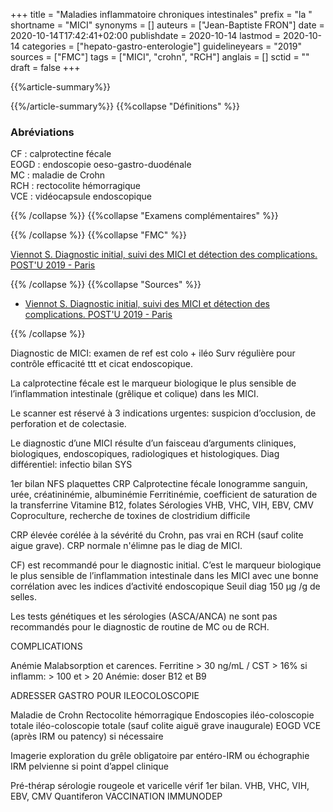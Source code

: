 +++
title = "Maladies inflammatoire chroniques intestinales"
prefix = "la "
shortname = "MICI"
synonyms = []
auteurs = ["Jean-Baptiste FRON"]
date = 2020-10-14T17:42:41+02:00
publishdate = 2020-10-14
lastmod = 2020-10-14
categories = ["hepato-gastro-enterologie"]
guidelineyears = "2019"
sources = ["FMC"]
tags = ["MICI", "crohn", "RCH"]
anglais = []
sctid = ""
draft = false
+++

{{%article-summary%}}



{{%/article-summary%}}
{{%collapse "Définitions" %}}

### Abréviations

CF : calprotectine fécale  
EOGD : endoscopie oeso-gastro-duodénale  
MC : maladie de Crohn  
RCH : rectocolite hémorragique  
VCE : vidéocapsule endoscopique

{{% /collapse %}}
{{%collapse "Examens complémentaires" %}}


{{% /collapse %}}
{{%collapse "FMC" %}}

[Viennot S. Diagnostic initial, suivi des MICI et détection des complications. POST'U 2019 - Paris](https://www.fmcgastro.org/texte-postu/postu-2020-paris/diagnostic-initial-suivi-des-mici-et-detection-des-complications-reco-ecco-esgar-2019/)

{{% /collapse %}}
{{%collapse "Sources" %}}

- [Viennot S. Diagnostic initial, suivi des MICI et détection des complications. POST'U 2019 - Paris](https://www.fmcgastro.org/texte-postu/postu-2020-paris/diagnostic-initial-suivi-des-mici-et-detection-des-complications-reco-ecco-esgar-2019/)

{{% /collapse %}}

Diagnostic de MICI: examen de ref est colo + iléo
Surv régulière pour contrôle efficacité ttt et cicat endoscopique.

La calprotectine fécale est le marqueur biologique le plus sensible de l’inflammation intestinale (grêlique et colique) dans les
MICI.

Le scanner est réservé à 3 indications urgentes: suspicion d’occlusion, de perforation et de colectasie.

Le diagnostic d’une MICI résulte d’un faisceau d’arguments cliniques, biologiques, endoscopiques, radiologiques et histologiques.
Diag différentiel: infectio bilan SYS

1er bilan
NFS plaquettes
CRP
Calprotectine fécale
Ionogramme sanguin, urée, créatininémie, albuminémie
Ferritinémie, coefficient de saturation de la transferrine
Vitamine B12, folates
Sérologies VHB, VHC, VIH, EBV, CMV
Coproculture, recherche de toxines de clostridium difficile

CRP élevée corélée à la sévérité du Crohn, pas vrai en RCH (sauf colite aigue grave).
CRP normale n'élimne pas le diag de MICI.

CF) est recommandé pour le diagnostic initial. C’est le marqueur biologique le plus sensible de l’inflammation intestinale dans les MICI avec une bonne corrélation avec les indices d’activité endoscopique
Seuil diag 150 µg /g de selles.

Les tests génétiques et les sérologies (ASCA/ANCA) ne sont pas recommandés pour le diagnostic de routine de MC ou de RCH.

COMPLICATIONS

Anémie
Malabsorption et carences. Ferritine > 30 ng/mL / CST > 16%
si inflamm: > 100 et > 20
Anémie: doser B12 et B9


ADRESSER GASTRO POUR ILEOCOLOSCOPIE

Maladie de Crohn Rectocolite hémorragique
Endoscopies 
  iléo-coloscopie totale iléo-coloscopie totale (sauf colite aiguë grave inaugurale)
  EOGD
  VCE (après IRM ou patency) si nécessaire

Imagerie 
  exploration du grêle obligatoire par entéro-IRM ou échographie
  IRM pelvienne si point d’appel clinique



Pré-thérap
sérologie rougeole et varicelle
vérif 1er bilan. VHB, VHC, VIH, EBV, CMV
Quantiferon
VACCINATION IMMUNODEP


